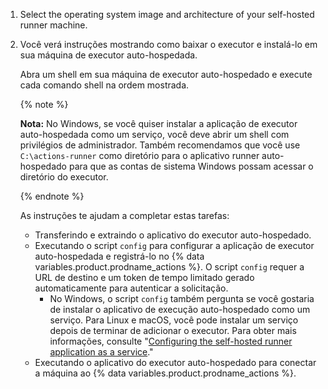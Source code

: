 1. Select the operating system image and architecture of your self-hosted runner machine.
1. Você verá instruções mostrando como baixar o executor e instalá-lo em sua máquina de executor auto-hospedada.

   Abra um shell em sua máquina de executor auto-hospedado e execute cada comando shell na ordem mostrada.

   {% note %}

   **Nota:** No Windows, se você quiser instalar a aplicação de executor auto-hospedada como um serviço, você deve abrir um shell com privilégios de administrador. Também recomendamos que você use `C:\actions-runner` como diretório para o aplicativo runner auto-hospedado para que as contas de sistema Windows possam acessar o diretório do executor.

   {% endnote %}

   As instruções te ajudam a completar estas tarefas:
   - Transferindo e extraindo o aplicativo do executor auto-hospedado.
   - Executando o script `config` para configurar a aplicação de executor auto-hospedada e registrá-lo no {% data variables.product.prodname_actions %}. O script `config` requer a URL de destino e um token de tempo limitado gerado automaticamente para autenticar a solicitação.
     - No Windows, o script `config` também pergunta se você gostaria de instalar o aplicativo de execução auto-hospedado como um serviço. Para Linux e macOS, você pode instalar um serviço depois de terminar de adicionar o executor. Para obter mais informações, consulte "[Configuring the self-hosted runner application as a service](/actions/automating-your-workflow-with-github-actions/configuring-the-self-hosted-runner-application-as-a-service)."
   - Executando o aplicativo do executor auto-hospedado para conectar a máquina ao {% data variables.product.prodname_actions %}.
